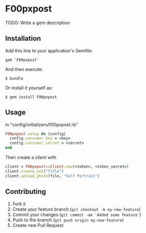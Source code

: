# F00pxpost

TODO: Write a gem description

## Installation

Add this line to your application's Gemfile:

    gem 'F00pxpost'

And then execute:

    $ bundle

Or install it yourself as:

    $ gem install F00pxpost

## Usage

in "config/initializers/f00pxpost.rb"

```ruby
F00pxpost.setup do |config|
  config.consumer_key = <key>
  config.consumer_secret = <secret>
end
```

Then create a client with

```ruby
client = F00pxpost::Client.new(<token>, <token_secret>)
client.create_set("Title")
client.upload_photo(file, "Self Portrait")	

```


## Contributing

1. Fork it
2. Create your feature branch (`git checkout -b my-new-feature`)
3. Commit your changes (`git commit -am 'Added some feature'`)
4. Push to the branch (`git push origin my-new-feature`)
5. Create new Pull Request
